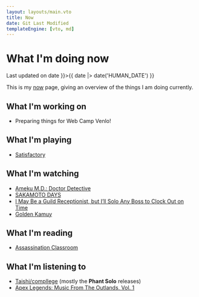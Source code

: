 ```yaml
---
layout: layouts/main.vto
title: Now
date: Git Last Modified
templateEngine: [vto, md]
---
```


# What I'm doing now

<p class="text-sm mb-2">
  Last updated on <time datetime={{ date |> date }}>{{ date |> date('HUMAN_DATE') }}</time>
</p>

This is my [now](https://nownownow.com) page, giving an overview of the things I
am doing currently.

## What I'm working on

- Preparing things for Web Camp Venlo!

## What I'm playing

- [Satisfactory](https://store.steampowered.com/app/526870/Satisfactory/)

## What I'm watching

- [Ameku M.D.: Doctor Detective](https://anilist.co/anime/176642/Ameku-Takao-no-Suiri-Karte/)
- [SAKAMOTO DAYS](https://anilist.co/anime/177709/SAKAMOTO-DAYS/)
- [I May Be a Guild Receptionist, but I’ll Solo Any Boss to Clock Out on Time](https://anilist.co/anime/167143/Guild-no-Uketsukejou-desu-ga-Zangyou-wa-Iya-nanode-Boss-wo-Solo-Tobatsu-Shiyou-to-Omoimasu/)
- [Golden Kamuy](https://anilist.co/anime/110355/Golden-Kamuy-3rd-Season/)

## What I'm reading

- [Assassination Classroom](https://anilist.co/manga/69883/Ansatsu-Kyoushitsu/)

## What I'm listening to

- [Taishi/compllege](https://compllege.bandcamp.com/) (mostly the **Phant Solo**
  releases)
- [Apex Legends: Music From The Outlands, Vol. 1](https://eagames.bandcamp.com/album/apex-legends-music-from-the-outlands-vol-1-original-soundtrack)
